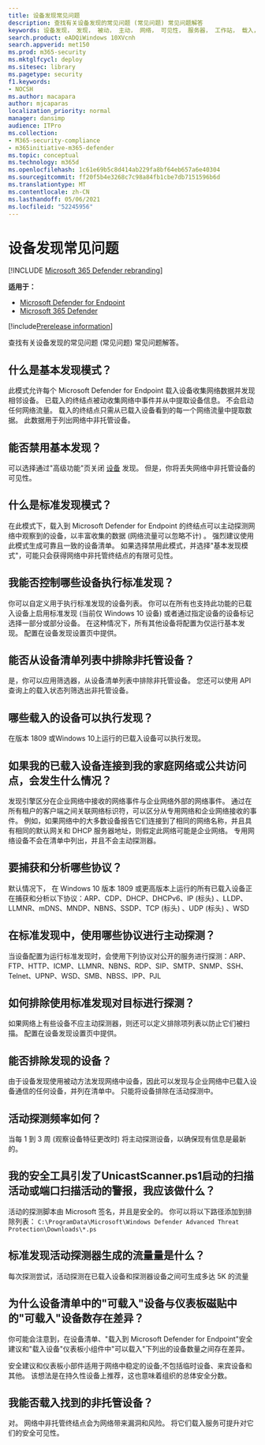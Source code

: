 ```yaml
---
title: 设备发现常见问题
description: 查找有关设备发现的常见问题 (常见问题) 常见问题解答
keywords: 设备发现， 发现， 被动， 主动， 网络， 可见性， 服务器， 工作站， 载入， 非托管设备
search.product: eADQiWindows 10XVcnh
search.appverid: met150
ms.prod: m365-security
ms.mktglfcycl: deploy
ms.sitesec: library
ms.pagetype: security
f1.keywords:
- NOCSH
ms.author: macapara
author: mjcaparas
localization_priority: normal
manager: dansimp
audience: ITPro
ms.collection:
- M365-security-compliance
- m365initiative-m365-defender
ms.topic: conceptual
ms.technology: m365d
ms.openlocfilehash: 1c61e69b5c8d414ab229fa8bf64eb657a6e40304
ms.sourcegitcommit: ff20f5b4e3268c7c98a84fb1cbe7db7151596b6d
ms.translationtype: MT
ms.contentlocale: zh-CN
ms.lasthandoff: 05/06/2021
ms.locfileid: "52245956"
---
```

# <a name="device-discovery-frequently-asked-questions"></a>设备发现常见问题

[!INCLUDE [Microsoft 365 Defender rebranding](../../includes/microsoft-defender.md)]

**适用于：**
- [Microsoft Defender for Endpoint](https://go.microsoft.com/fwlink/p/?linkid=2146631)
- [Microsoft 365 Defender](https://go.microsoft.com/fwlink/?linkid=2118804)

[!include[Prerelease information](../../includes/prerelease.md)]

查找有关设备发现的常见问题 (常见问题) 常见问题解答。

## <a name="what-is-basic-discovery-mode"></a>什么是基本发现模式？
此模式允许每个 Microsoft Defender for Endpoint 载入设备收集网络数据并发现相邻设备。 已载入的终结点被动收集网络中事件并从中提取设备信息。 不会启动任何网络流量。 载入的终结点只需从已载入设备看到的每一个网络流量中提取数据。 此数据用于列出网络中非托管设备。

## <a name="can-i-disable-basic-discovery"></a>能否禁用基本发现？
可以选择通过"高级功能"页关闭 [设备](advanced-features.md) 发现。 但是，你将丢失网络中非托管设备的可见性。 

## <a name="what-is-standard-discovery-mode"></a>什么是标准发现模式？
 在此模式下，载入到 Microsoft Defender for Endpoint 的终结点可以主动探测网络中观察到的设备，以丰富收集的数据 (网络流量可以忽略不计) 。 强烈建议使用此模式生成可靠且一致的设备清单。 如果选择禁用此模式，并选择"基本发现模式"，可能只会获得网络中非托管终结点的有限可见性。

## <a name="can-i-control-which-devices-perform-standard-discovery"></a>我能否控制哪些设备执行标准发现？
 你可以自定义用于执行标准发现的设备列表。 你可以在所有也支持此功能的已载入设备上启用标准发现 (当前仅 Windows 10 设备) 或者通过指定设备的设备标记选择一部分或部分设备。 在这种情况下，所有其他设备将配置为仅运行基本发现。 配置在设备发现设置页中提供。

## <a name="can-i-exclude-unmanaged-devices-from-the-device-inventory-list"></a>能否从设备清单列表中排除非托管设备？
是，你可以应用筛选器，从设备清单列表中排除非托管设备。 您还可以使用 API 查询上的载入状态列筛选出非托管设备。 


## <a name="which-onboarded-devices-can-perform-discovery"></a>哪些载入的设备可以执行发现？
 在版本 1809 或Windows 10上运行的已载入设备可以执行发现。

## <a name="what-happens-if-my-onboarded-devices-is-connected-to-my-home-network-or-to-public-access-point"></a>如果我的已载入设备连接到我的家庭网络或公共访问点，会发生什么情况？
 发现引擎区分在企业网络中接收的网络事件与企业网络外部的网络事件。 通过在所有租户的客户端之间关联网络标识符，可以区分从专用网络和企业网络接收的事件。 例如，如果网络中的大多数设备报告它们连接到了相同的网络名称，并且具有相同的默认网关和 DHCP 服务器地址，则假定此网络可能是企业网络。 专用网络设备不会在清单中列出，并且不会主动探测器。

## <a name="what-protocols-are-you-capturing-and-analyzing"></a>要捕获和分析哪些协议？
 默认情况下， 在 Windows 10 版本 1809 或更高版本上运行的所有已载入设备正在捕获和分析以下协议：ARP、CDP、DHCP、DHCPv6、IP (标头) 、LLDP、LLMNR、mDNS、MNDP、NBNS、SSDP、TCP (标头) 、UDP (标头) 、WSD

## <a name="which-protocols-do-you-use-for-active-probing-in-standard-discovery"></a>在标准发现中，使用哪些协议进行主动探测？
 当设备配置为运行标准发现时，会使用下列协议对公开的服务进行探测：ARP、FTP、HTTP、ICMP、LLMNR、NBNS、RDP、SIP、SMTP、SNMP、SSH、Telnet、UPNP、WSD、SMB、NBSS、IPP、PJL

## <a name="how-can-i-exclude-targets-from-being-probed-with-standard-discovery"></a>如何排除使用标准发现对目标进行探测？
 如果网络上有些设备不应主动探测器，则还可以定义排除项列表以防止它们被扫描。 配置在设备发现设置页中提供。

## <a name="can-i-exclude-devices-from-being-discovered"></a>能否排除发现的设备？
 由于设备发现使用被动方法发现网络中设备，因此可以发现与企业网络中已载入设备通信的任何设备，并列在清单中。 只能将设备排除在活动探测中。

## <a name="how-frequent-is-the-active-probing"></a>活动探测频率如何？
 当每 1 到 3 周 (观察设备特征更改时) 将主动探测设备，以确保现有信息是最新的。

## <a name="my-security-tool-raised-alert-on-unicastscannerps1-or-port-scanning-activity-initiated-by-it-what-should-i-do"></a>我的安全工具引发了UnicastScanner.ps1启动的扫描活动或端口扫描活动的警报，我应该做什么？
 活动的探测脚本由 Microsoft 签名，并且是安全的。 你可以将以下路径添加到排除列表： `C:\ProgramData\Microsoft\Windows Defender Advanced Threat Protection\Downloads\*.ps`


## <a name="what-is-the-amount-of-traffic-being-generated-by-the-standard-discovery-active-probe"></a>标准发现活动探测器生成的流量量是什么？
 每次探测尝试，活动探测在已载入设备和探测器设备之间可生成多达 5K 的流量

## <a name="why-is-there-a-discrepancy-between-can-be-onboarded-devices-in-the-device-inventory-and-the-number-of-devices-to-onboard-in-the-dashboard-tile"></a>为什么设备清单中的"可载入"设备与仪表板磁贴中的"可载入"设备数存在差异？
你可能会注意到，在设备清单、"载入到 Microsoft Defender for Endpoint"安全建议和"载入设备"仪表板小组件中"可以载入"下列出的设备数量之间存在差异。

 安全建议和仪表板小部件适用于网络中稳定的设备;不包括临时设备、来宾设备和其他。 该想法是在持久性设备上推荐，这也意味着组织的总体安全分数。

## <a name="can-i-onboard-unmanaged-devices-that-were-found"></a>我能否载入找到的非托管设备？
 对。 网络中非托管终结点会为网络带来漏洞和风险。 将它们载入服务可提升对它们的安全可见性。 


